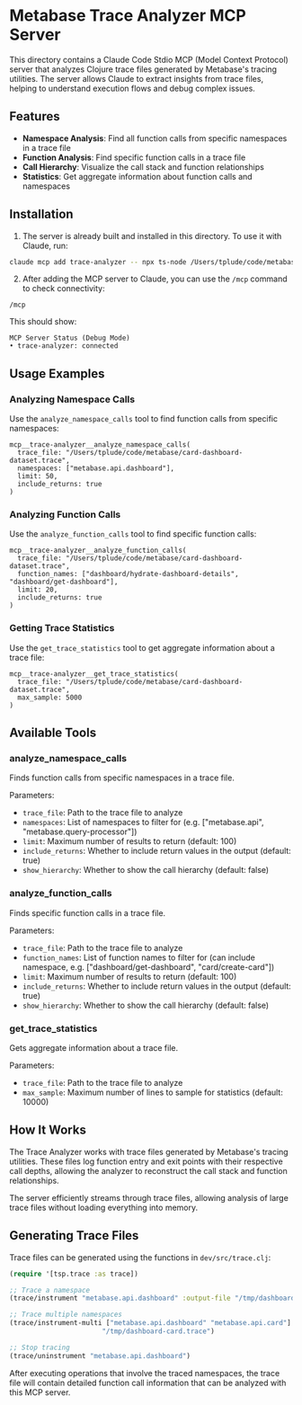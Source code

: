 # Metabase Trace Analyzer MCP Server

This directory contains a Claude Code Stdio MCP (Model Context Protocol) server that analyzes Clojure trace files generated by Metabase's tracing utilities. The server allows Claude to extract insights from trace files, helping to understand execution flows and debug complex issues.

## Features

- **Namespace Analysis**: Find all function calls from specific namespaces in a trace file
- **Function Analysis**: Find specific function calls in a trace file
- **Call Hierarchy**: Visualize the call stack and function relationships
- **Statistics**: Get aggregate information about function calls and namespaces

## Installation

1. The server is already built and installed in this directory. To use it with Claude, run:

```bash
claude mcp add trace-analyzer -- npx ts-node /Users/tplude/code/metabase/claude-mcp/trace-analyzer/server.ts
```

2. After adding the MCP server to Claude, you can use the `/mcp` command to check connectivity:

```
/mcp
```

This should show:
```
MCP Server Status (Debug Mode)
• trace-analyzer: connected
```

## Usage Examples

### Analyzing Namespace Calls

Use the `analyze_namespace_calls` tool to find function calls from specific namespaces:

```
mcp__trace-analyzer__analyze_namespace_calls(
  trace_file: "/Users/tplude/code/metabase/card-dashboard-dataset.trace",
  namespaces: ["metabase.api.dashboard"],
  limit: 50,
  include_returns: true
)
```

### Analyzing Function Calls

Use the `analyze_function_calls` tool to find specific function calls:

```
mcp__trace-analyzer__analyze_function_calls(
  trace_file: "/Users/tplude/code/metabase/card-dashboard-dataset.trace",
  function_names: ["dashboard/hydrate-dashboard-details", "dashboard/get-dashboard"],
  limit: 20,
  include_returns: true
)
```

### Getting Trace Statistics

Use the `get_trace_statistics` tool to get aggregate information about a trace file:

```
mcp__trace-analyzer__get_trace_statistics(
  trace_file: "/Users/tplude/code/metabase/card-dashboard-dataset.trace",
  max_sample: 5000
)
```

## Available Tools

### analyze_namespace_calls

Finds function calls from specific namespaces in a trace file.

Parameters:
- `trace_file`: Path to the trace file to analyze
- `namespaces`: List of namespaces to filter for (e.g. ["metabase.api", "metabase.query-processor"])
- `limit`: Maximum number of results to return (default: 100)
- `include_returns`: Whether to include return values in the output (default: true)
- `show_hierarchy`: Whether to show the call hierarchy (default: false)

### analyze_function_calls

Finds specific function calls in a trace file.

Parameters:
- `trace_file`: Path to the trace file to analyze
- `function_names`: List of function names to filter for (can include namespace, e.g. ["dashboard/get-dashboard", "card/create-card"])
- `limit`: Maximum number of results to return (default: 100)
- `include_returns`: Whether to include return values in the output (default: true)
- `show_hierarchy`: Whether to show the call hierarchy (default: false)

### get_trace_statistics

Gets aggregate information about a trace file.

Parameters:
- `trace_file`: Path to the trace file to analyze
- `max_sample`: Maximum number of lines to sample for statistics (default: 10000)

## How It Works

The Trace Analyzer works with trace files generated by Metabase's tracing utilities. These files log function entry and exit points with their respective call depths, allowing the analyzer to reconstruct the call stack and function relationships.

The server efficiently streams through trace files, allowing analysis of large trace files without loading everything into memory.

## Generating Trace Files

Trace files can be generated using the functions in `dev/src/trace.clj`:

```clojure
(require '[tsp.trace :as trace])

;; Trace a namespace
(trace/instrument "metabase.api.dashboard" :output-file "/tmp/dashboard.trace")

;; Trace multiple namespaces
(trace/instrument-multi ["metabase.api.dashboard" "metabase.api.card"] 
                       "/tmp/dashboard-card.trace")

;; Stop tracing
(trace/uninstrument "metabase.api.dashboard")
```

After executing operations that involve the traced namespaces, the trace file will contain detailed function call information that can be analyzed with this MCP server.
